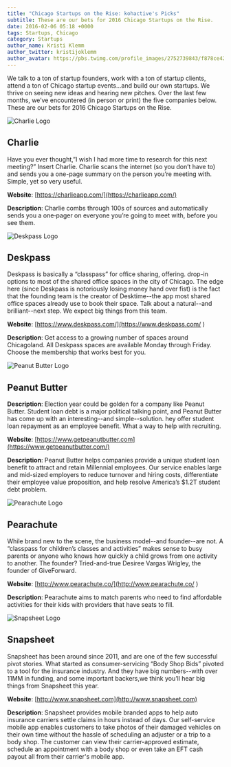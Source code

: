 ```yaml
---
title: "Chicago Startups on the Rise: kohactive's Picks"
subtitle: These are our bets for 2016 Chicago Startups on the Rise.
date: 2016-02-06 05:18 +0000
tags: Startups, Chicago
category: Startups
author_name: Kristi Klemm
author_twitter: kristijoklemm
author_avatar: https://pbs.twimg.com/profile_images/2752739843/f878ce42bbeb25aec4c29e24240ae98d.png
---
```


We talk to a ton of startup founders, work with a ton of startup clients, attend a ton of Chicago startup events...and build our own startups. We thrive on seeing new ideas and hearing new pitches. Over the last few months, we’ve encountered (in person or print) the five companies below. These are our bets for 2016 Chicago Startups on the Rise.

![Charlie Logo](https://d3p6xlv4wm7dh.cloudfront.net/assets/layout/charlie-logo-blue-on-transparent-623fe6690d1356075a4746276d4ef3f541719b5bf9dc9a889841c1b74b3dc834.png)

## Charlie

Have you ever thought,”I wish I had more time to research for this next meeting?” Insert Charlie. Charlie scans the internet (so you don’t have to) and sends you a one-page summary on the person you’re meeting with. Simple, yet so very useful.

**Website**: [https://charlieapp.com/](https://charlieapp.com/)

**Description**: Charlie combs through 100s of sources and automatically sends you a one‐pager on everyone you’re going to meet with, before you see them.

![Deskpass Logo](https://d1qb2nb5cznatu.cloudfront.net/startups/i/982051-965fb83614c93a5cba3329f340689c59-medium_jpg.jpg?buster=1453226122)

## Deskpass

Deskpass is basically a “classpass” for office sharing, offering. drop-in options to most of the shared office spaces in the city of Chicago. The edge here (since Deskpass is notoriously losing money hand over fist) is the fact that the founding team is the creator of Desktime--the app most shared office spaces already use to book their space. Talk about a natural--and brilliant--next step. We expect big things from this team.

**Website**: [https://www.deskpass.com/](https://www.deskpass.com/ )

**Description**: Get access to a growing number of spaces around Chicagoland. All Deskpass spaces are available Monday through Friday. Choose the membership that works best for you.

![Peanut Butter Logo](http://www.1871.com/wp-content/uploads/2015/10/pb_500.png)

## Peanut Butter

**Description**: Election year could be golden for a company like Peanut Butter. Student loan debt is a major political talking point, and Peanut Butter has come up with an interesting--and simple--solution. hey offer student loan repayment as an employee benefit. What a way to help with recruiting.

**Website**: [https://www.getpeanutbutter.com](https://www.getpeanutbutter.com/)

**Description**: Peanut Butter helps companies provide a unique student loan benefit to attract and retain Millennial employees. Our service enables large and mid-sized employers to reduce turnover and hiring costs, differentiate their employee value proposition, and help resolve America’s $1.2T student debt problem.

![Pearachute Logo](http://media2.cdn.builtinchicago.org/sites/default/files/imagecache/opengraph/company_logos/pearachute.png)

## Pearachute

While brand new to the scene, the business model--and founder--are not. A “classpass for children’s classes and activities” makes sense to busy parents or anyone who knows how quickly a child grows from one activity to another. The founder? Tried-and-true Desiree Vargas Wrigley, the founder of GiveForward.

**Website**: [http://www.pearachute.co/](http://www.pearachute.co/ )

**Description**: Pearachute aims to match parents who need to find affordable activities for their kids with providers that have seats to fill.


![Snapsheet Logo](https://www.snapsheet.me/assets/Snapsheet_Final_Logo_Tagline-e052a8005373d94093d05ddd9d2dbf75.png)

## Snapsheet

Snapsheet has been around since 2011, and are one of the few successful pivot stories. What started as consumer-servicing “Body Shop Bids” pivoted to a tool for the insurance industry. And they have big numbers--with over 11MM in funding, and some important backers,we think you’ll hear big things from Snapsheet this year.

**Website**: [http://www.snapsheet.com](http://www.snapsheet.com)

**Description**: Snapsheet provides mobile branded apps to help auto insurance carriers settle claims in hours instead of days. Our self-service mobile app enables customers to take photos of their damaged vehicles on their own time without the hassle of scheduling an adjuster or a trip to a body shop. The customer can view their carrier-approved estimate, schedule an appointment with a body shop or even take an EFT cash payout all from their carrier's mobile app.
